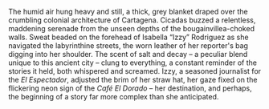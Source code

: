 The humid air hung heavy and still, a thick, grey blanket draped over the crumbling colonial architecture of Cartagena.  Cicadas buzzed a relentless, maddening serenade from the unseen depths of the bougainvillea-choked walls.  Sweat beaded on the forehead of Isabella “Izzy” Rodriguez as she navigated the labyrinthine streets, the worn leather of her reporter's bag digging into her shoulder. The scent of salt and decay – a peculiar blend unique to this ancient city – clung to everything, a constant reminder of the stories it held, both whispered and screamed.  Izzy, a seasoned journalist for the *El Espectador*, adjusted the brim of her straw hat, her gaze fixed on the flickering neon sign of the *Café El Dorado* – her destination, and perhaps, the beginning of a story far more complex than she anticipated.
